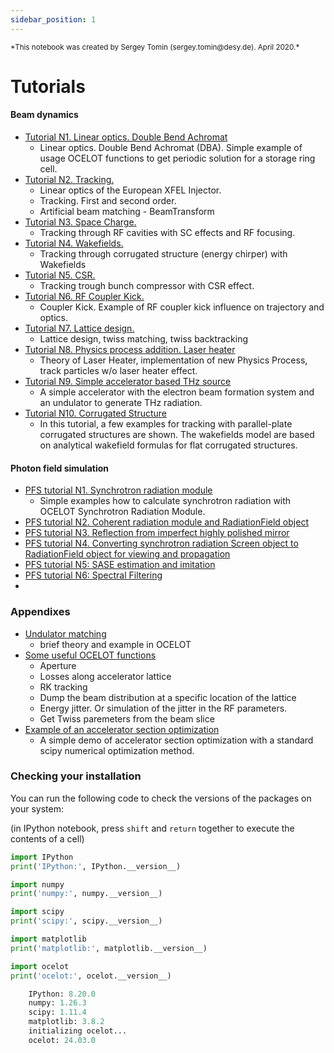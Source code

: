 ```yaml
---
sidebar_position: 1
---
```

<small>
*This notebook was created by Sergey Tomin (sergey.tomin@desy.de). April 2020.*
</small>

# Tutorials
<a id='tutorials'></a>

#### Beam dynamics

* [Tutorial N1. Linear optics. Double Bend Achromat](./tutorial-beam-dynamics/1_dba.md)
    - Linear optics. Double Bend Achromat (DBA). Simple example of usage OCELOT functions to get periodic solution for a storage ring cell. 
* [Tutorial N2. Tracking.](./tutorial-beam-dynamics/2_tracking.mdx)
    - Linear optics of the European XFEL Injector. 
    - Tracking. First and second order. 
    - Artificial beam matching - BeamTransform
* [Tutorial N3. Space Charge.](./tutorial-beam-dynamics/3_space_charge.md)
    - Tracking through RF cavities with SC effects and RF focusing.
* [Tutorial N4. Wakefields.](./tutorial-beam-dynamics/4_wake.md)
    - Tracking through corrugated structure (energy chirper) with Wakefields
* [Tutorial N5. CSR.](./tutorial-beam-dynamics/5_CSR.md)
    - Tracking trough bunch compressor with CSR effect.
* [Tutorial N6. RF Coupler Kick.](./tutorial-beam-dynamics/6_coupler_kick.md)
    - Coupler Kick. Example of RF coupler kick influence on trajectory and optics.
* [Tutorial N7. Lattice design.](./tutorial-beam-dynamics/7_lattice_design.md)
    - Lattice design, twiss matching, twiss backtracking 
* [Tutorial N8. Physics process addition. Laser heater](./tutorial-beam-dynamics/8_laser_heater.md)
    - Theory of Laser Heater, implementation of new Physics Process, track particles w/o laser heater effect.   
* [Tutorial N9. Simple accelerator based THz source](./tutorial-beam-dynamics/9_thz_source.md)
    - A simple accelerator with the electron beam formation system and an undulator to generate THz radiation. 
* [Tutorial N10. Corrugated Structure](./tutorial-beam-dynamics/10_CorrugatedStructures.md)
    - In this tutorial, a few examples for tracking with parallel-plate corrugated structures are shown. The wakefields model are based on analytical wakefield formulas for flat corrugated structures.
      
#### Photon field simulation 

* [PFS tutorial N1. Synchrotron radiation module](./tutorial-photons/pfs_1_synchrotron_radiation.md)
    - Simple examples how to calculate synchrotron radiation with OCELOT Synchrotron Radiation Module.
* [PFS tutorial N2. Coherent radiation module and RadiationField object](./tutorial-photons/pfs_2_radiation_field.md)
* [PFS tutorial N3. Reflection from imperfect highly polished mirror](./tutorial-photons/pfs_3_imperfect_mirror.md)
* [PFS tutorial N4. Converting synchrotron radiation Screen object to RadiationField object for viewing and propagation](./tutorial-photons/pfs_4_synchrotron_radiation_visualization.md)
* [PFS tutorial N5: SASE estimation and imitation](./tutorial-photons/pfs_5_SASE_Estimator_and_Imitator.md)
* [PFS tutorial N6: Spectral Filtering](./tutorial-photons/pfs_6_spectral_filtering.md)
* 
### Appendixes
* [Undulator matching](./tutorial-beam-dynamics/undulator_matching.md)
    - brief theory and example in OCELOT
* [Some useful OCELOT functions](./tutorial-beam-dynamics/small_useful_features.md)
    - Aperture
    - Losses along accelerator lattice
    - RK tracking
    - Dump the beam distribution at a specific location of the lattice
    - Energy jitter. Or simulation of the jitter in the RF parameters.
    - Get Twiss paremeters from the beam slice
* [Example of an accelerator section optimization](./tutorial-beam-dynamics/accelerator_optim.md)
    - A simple demo of accelerator section optimization with a standard scipy numerical optimization method. 

### Checking your installation

You can run the following code to check the versions of the packages on your system:

(in IPython notebook, press `shift` and `return` together to execute the contents of a cell)


```python
import IPython
print('IPython:', IPython.__version__)

import numpy
print('numpy:', numpy.__version__)

import scipy
print('scipy:', scipy.__version__)

import matplotlib
print('matplotlib:', matplotlib.__version__)

import ocelot
print('ocelot:', ocelot.__version__)
```

```python
    IPython: 8.20.0
    numpy: 1.26.3
    scipy: 1.11.4
    matplotlib: 3.8.2
    initializing ocelot...
    ocelot: 24.03.0
```